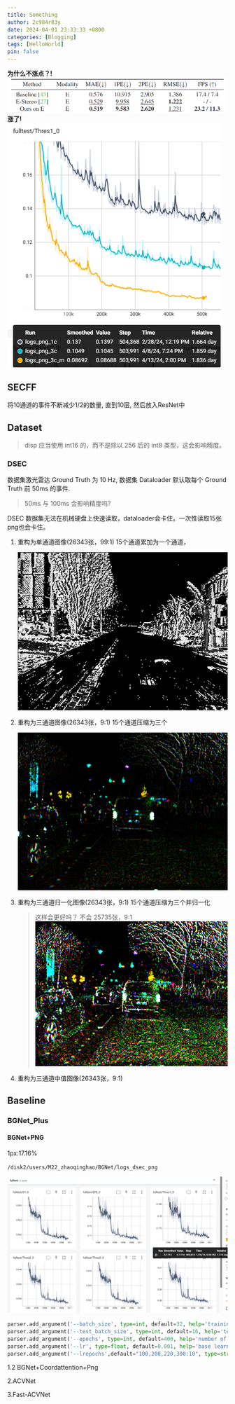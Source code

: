 ```yaml
---
title: Something
author: 2c984r83y
date: 2024-04-01 23:33:33 +0800
categories: [Blogging]
tags: [HelloWorld]
pin: false
---
```

**为什么不涨点？!**  
![20240402214836](https://raw.githubusercontent.com/2c984r83y/picgo_picbed/main/blog_img/20240402214836.png)
**涨了!**
![20240414173245](https://raw.githubusercontent.com/2c984r83y/picgo_picbed/main/blog_img/20240414173245.png)

## SECFF

将10通道的事件不断减少1/2的数量, 直到10层, 然后放入ResNet中

## Dataset

> disp 应当使用 int16 的，而不是除以 256 后的 int8 类型，这会影响精度。  

### DSEC

数据集激光雷达 Ground Truth 为 10 Hz, 数据集 Dataloader 默认取每个 Ground Truth 前 50ms 的事件.
> 50ms 与 100ms 会影响精度吗?  

DSEC 数据集无法在机械硬盘上快速读取，dataloader会卡住。一次性读取15张png也会卡住。

1. 重构为单通道图像(26343张，99:1)
   15个通道累加为一个通道，
   
   ![20240402214659](https://raw.githubusercontent.com/2c984r83y/picgo_picbed/main/blog_img/20240402214659.png)
2. 重构为三通道图像(26343张，9:1)
   15个通道压缩为三个
   
   ![20240402214726](https://raw.githubusercontent.com/2c984r83y/picgo_picbed/main/blog_img/20240402214726.png)
3. 重构为三通道归一化图像(26343张，9:1)
   15个通道压缩为三个并归一化
   > 这样会更好吗？
   > 不会
   25735张，9:1
   ![20240402214747](https://raw.githubusercontent.com/2c984r83y/picgo_picbed/main/blog_img/20240402214747.png)
4. 重构为三通道中值图像(26343张，9:1)
   
## Baseline

### BGNet_Plus

#### BGNet+PNG

1px:17.16%

`/disk2/users/M22_zhaoqinghao/BGNet/logs_dsec_png`

![20240402215435](https://raw.githubusercontent.com/2c984r83y/picgo_picbed/main/blog_img/20240402215435.png)

```python
parser.add_argument('--batch_size', type=int, default=32, help='training batch size')
parser.add_argument('--test_batch_size', type=int, default=16, help='testing batch size')
parser.add_argument('--epochs', type=int, default=400, help='number of epochs to train')
parser.add_argument('--lr', type=float, default=0.001, help='base learning rate')
parser.add_argument('--lrepochs',default="100,200,220,300:10", type=str,  help='the epochs to decay lr: the downscale rate')
```

1.2 BGNet+Coordattention+Png

2.ACVNet

3.Fast-ACVNet

